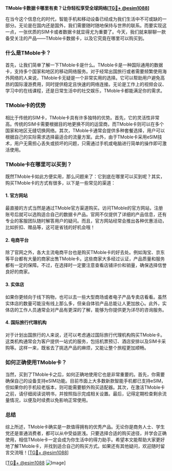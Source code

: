 **TMoble卡数据卡哪里有卖？让你轻松享受全球网络[[TG💪+ @esim1088](https://t.me/s/esim1088)]**

在当今这个信息化的时代，智能手机和移动设备已经成为我们生活中不可或缺的一部分。无论是在国内还是国外，我们需要随时随地保持与世界的联系。而要实现这一点，一张优质的SIM卡或者数据卡就显得尤为重要了。今天，我们就来聊聊一款备受关注的产品——TMoble卡数据卡，以及它究竟在哪里可以购买到。

### 什么是TMoble卡？

首先，让我们简单了解一下TMoble卡是什么。TMoble卡是一种国际通用的数据卡，支持多个国家和地区的移动网络服务。对于经常出国旅行或者需要频繁使用海外网络的人来说，TMoble卡无疑是一个非常实用的选择。它可以帮助用户避免高昂的国际漫游费用，同时提供稳定且快速的网络连接。无论是工作上的视频会议、学习中的在线课程，还是日常生活中的社交娱乐，TMoble卡都能满足你的需求。

### TMoble卡的优势

相比于传统的SIM卡，TMoble卡具有许多独特的优势。首先，它的灵活性非常高。传统的SIM卡需要根据目的地更换不同的运营商，而TMoble卡则可以在多个国家和地区无缝切换网络。其次，TMoble卡通常会提供多种套餐选择，用户可以根据自己的实际需求选择最适合的流量方案。此外，由于TMoble卡采用eSIM技术，用户无需担心丢失或损坏的问题，只需通过手机或电脑进行简单的操作即可激活使用。

### TMoble卡在哪里可以买到？

既然TMoble卡如此方便实用，那么问题来了：它到底在哪里可以买到呢？其实，购买TMoble卡的方式有很多，以下是一些常见的渠道：

#### 1. 官方网站

最直接的方式当然是通过TMoble官方渠道购买。访问TMoble的官方网站，注册账号后就可以选购适合自己的数据卡产品。官网不仅提供了详细的产品信息，还有专业的客服团队随时解答用户的疑问。而且，官方网站经常会推出各种优惠活动，比如折扣、赠品等，这可是省钱的好机会哦！

#### 2. 电商平台

除了官网之外，各大主流电商平台也是购买TMoble卡的好去处。例如淘宝、京东等平台都有大量的商家出售TMoble卡。这些商家大多经过认证，产品质量和服务都有一定的保障。不过，在选择时一定要注意查看店铺评价和销量，确保选择信誉良好的商家。

#### 3. 实体店

如果你更倾向于线下购物，也可以去一些大型商场或者电子产品专卖店看看。虽然实体店的数量可能没有线上那么多，但亲自体验产品总能让人更加放心。此外，实体店的工作人员通常会对产品有更深的了解，能够为你提供更为详尽的咨询服务。

#### 4. 国际旅行代理机构

对于计划出国旅行的人来说，还可以考虑通过国际旅行代理机构购买TMoble卡。这类机构通常会为客户提供一站式的服务，包括机票预订、酒店安排以及SIM卡采购等。这样一来，既省去了挑选产品的麻烦，又能让整个旅程更加顺畅。

### 如何正确使用TMoble卡？

当然，买到了TMoble卡之后，如何正确地使用它也是非常重要的。首先，你需要确保自己的设备支持eSIM功能。目前市面上大多数新款智能手机都已支持eSIM，但如果你的手机较老版本，则可能需要额外购买适配器。其次，在激活TMoble卡之前，请仔细阅读说明书，并按照指示完成相关设置。最后，记得定期检查剩余流量情况，以便及时续费以免影响正常使用。

### 总结

综上所述，TMoble卡确实是一款值得拥有的优秀产品。无论你是商务人士、学生党还是普通消费者，都可以从中受益匪浅。只要选择合适的购买途径，并学会正确使用，相信TMoble卡一定会成为你生活中的得力助手。希望本文能帮助大家更好地了解TMoble卡，并找到适合自己的购买方式。如果还有其他疑问，欢迎随时留言交流哦！[[TG💪+ @esim1088](https://t.me/s/esim1088)]

[[TG💪+ @esim1088](https://t.me/s/esim1088) ![Image](https://i.postimg.cc/4NQfJmqS/Snipaste-2025-05-13-00-14-12.png)]